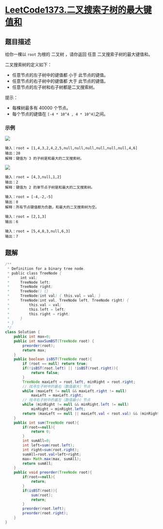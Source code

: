 # [LeetCode1373.二叉搜索子树的最大键值和](https://leetcode-cn.com/problems/maximum-sum-bst-in-binary-tree/)
## 题目描述
给你一棵以 `root` 为根的 二叉树 ，请你返回 任意 二叉搜索子树的最大键值和。

二叉搜索树的定义如下：

- 任意节点的左子树中的键值都 小于 此节点的键值。
- 任意节点的右子树中的键值都 大于 此节点的键值。
- 任意节点的左子树和右子树都是二叉搜索树。

提示：

- 每棵树最多有 40000 个节点。
- 每个节点的键值在 `[-4 * 10^4 , 4 * 10^4]`之间。
### 示例
![](https://picgp.oss-cn-beijing.aliyuncs.com/img/20200805143046.png)
```
输入：root = [1,4,3,2,4,2,5,null,null,null,null,null,null,4,6]
输出：20
解释：键值为 3 的子树是和最大的二叉搜索树。
```
![](https://picgp.oss-cn-beijing.aliyuncs.com/img/20200805143122.png)
```
输入：root = [4,3,null,1,2]
输出：2
解释：键值为 2 的单节点子树是和最大的二叉搜索树。
```
```
输入：root = [-4,-2,-5]
输出：0
解释：所有节点键值都为负数，和最大的二叉搜索树为空。
```
```
输入：root = [2,1,3]
输出：6
```
```
输入：root = [5,4,8,3,null,6,3]
输出：7
```
## 题解
```java
/**
 * Definition for a binary tree node.
 * public class TreeNode {
 *     int val;
 *     TreeNode left;
 *     TreeNode right;
 *     TreeNode() {}
 *     TreeNode(int val) { this.val = val; }
 *     TreeNode(int val, TreeNode left, TreeNode right) {
 *         this.val = val;
 *         this.left = left;
 *         this.right = right;
 *     }
 * }
 */
class Solution {
    public int max=0;
    public int maxSumBST(TreeNode root) {
        preorder(root);
        return max;
    }
    public boolean isBST(TreeNode root){
        if (root == null) return true;
        if(!isBST(root.left) || !isBST(root.right)){
            return false;
        }
        TreeNode maxLeft = root.left, minRight = root.right;
        // 找寻左子树中的最右（数值最大）节点
        while (maxLeft != null && maxLeft.right != null)
            maxLeft = maxLeft.right;
        // 找寻右子树中的最左（数值最小）节点
        while (minRight != null && minRight.left != null)
            minRight = minRight.left;
        return (maxLeft == null || maxLeft.val < root.val) && (minRight == null || root.val < minRight.val);
    }
    public int sum(TreeNode root){
        if(root==null){
            return 0;
        }
        int sumAll=0;
        int left=sum(root.left);
        int right=sum(root.right);
        sumAll=root.val+left+right;
        max= Math.max(max, sumAll);
        return sumAll;
    }
    public void preorder(TreeNode root){
        if(root==null){
            return;
        }
        if(isBST(root)){
            sum(root);
            return;
        }
        preorder(root.left);
        preorder(root.right);
    }
}
```